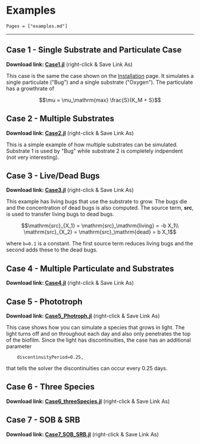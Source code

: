 
# Examples
```@contents
Pages = ["examples.md"]
```
---

## Case 1 - Single Substrate and Particulate Case
 **Download link: [Case1.jl](https://raw.githubusercontent.com/markowkes/Biofilm.jl/main/examples/Case1.jl)** (right-click & Save Link As)

This case is the same the case shown on the [Installation](@ref) page.  It simulates a single particulate ("Bug") and a single substrate ("Oxygen").  The particulate has a growthrate of 
```math
\mu = \mu_\mathrm{max} \frac{S}{K_M + S}
```

## Case 2 - Multiple Substrates
**Download link: [Case2.jl](https://raw.githubusercontent.com/markowkes/Biofilm.jl/main/examples/Case2.jl)** (right-click & Save Link As)

This is a simple example of how multiple substrates can be simulated.  Substrate 1 is used by "Bug" while substrate 2 is completely indpendent (not very interesting).

## Case 3 - Live/Dead Bugs 
**Download link: [Case3.jl](https://raw.githubusercontent.com/markowkes/Biofilm.jl/main/examples/Case3.jl)** (right-click & Save Link As)

This example has living bugs that use the substrate to grow.  The bugs die and the concentration of dead bugs is also computed. The source term, **src**, is used to transfer living bugs to dead bugs.
```math
\mathrm{src}_{X_1} = \mathrm{src}_\mathrm{living} = -b X_1\\
\mathrm{src}_{X_2} = \mathrm{src}_\mathrm{dead} = b X_1
```
where `b=0.1` is a constant.  The first source term reduces living bugs and the second adds these to the dead bugs. 

## Case 4 - Multiple Particulate and Substrates
**Download link: [Case4.jl](https://raw.githubusercontent.com/markowkes/Biofilm.jl/main/examples/Case4.jl)** (right-click & Save Link As)

## Case 5 - Phototroph
**Download link: [Case5_Photroph.jl](https://raw.githubusercontent.com/markowkes/Biofilm.jl/main/examples/Case5_Photroph.jl)** (right-click & Save Link As)

This case shows how you can simulate a species that grows in light.  The light turns off and on throughout each day and also only penetrates the top of the biofilm.  Since the light has discontinuities, the case has an additional parameter
```
    discontinuityPeriod=0.25,
```
that tells the solver the discontinuities can occur every 0.25 days. 

## Case 6 - Three Species
**Download link: [Case6_threeSpecies.jl](https://raw.githubusercontent.com/markowkes/Biofilm.jl/main/examples/Case6_threeSpecies.jl)** (right-click & Save Link As)

## Case 7 - SOB & SRB
**Download link: [Case7\_SOB\_SRB.jl](https://raw.githubusercontent.com/markowkes/Biofilm.jl/main/examples/Case7_SOB_SRB.jl)** (right-click & Save Link As)


